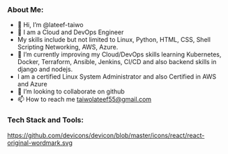 ### About Me:
- 👋 Hi, I’m @lateef-taiwo
- 👀 I am a Cloud and DevOps Engineer
- My skills include but not limited to Linux, Python, HTML, CSS, Shell Scripting Networking, AWS, Azure.
- 🌱 I’m currently improving my Cloud/DevOps skills learning Kubernetes, Docker, Terraform, Ansible, Jenkins, CI/CD and also backend skills in django and nodejs.
- I am a certified Linux System Administrator and also Certified in AWS and Azure
- 💞️ I’m looking to collaborate on github
- 📫 How to reach me taiwolateef55@gmail.com

<!---
lateef-taiwo/lateef-taiwo is a ✨ special ✨ repository because its `README.md` (this file) appears on your GitHub profile.
You can click the Preview link to take a look at your changes.
--->

### Tech Stack and Tools:
https://github.com/devicons/devicon/blob/master/icons/react/react-original-wordmark.svg 

